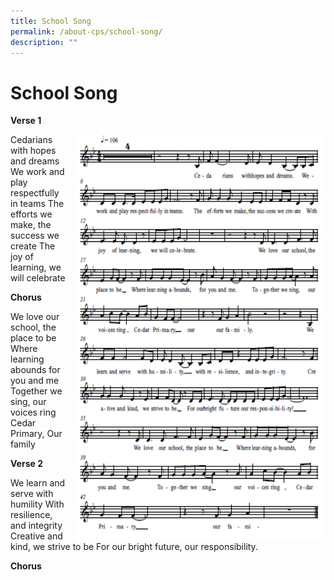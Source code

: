 ```yaml
---
title: School Song
permalink: /about-cps/school-song/
description: ""
---
```

<h1><b>School Song</b></h1>


**Verse 1**

<img src="/images/School%20Song.png" style="width:400px;height:650px;margin-left:15px;" align = "right">

Cedarians with hopes and dreams
We work and play respectfully in teams
The efforts we make, the success we create
The joy of learning, we will celebrate


**Chorus**

We love our school, the place to be
Where learning abounds for you and me
Together we sing, our voices ring
Cedar Primary, Our family

**Verse 2**

We learn and serve with humility
With resilience, and integrity
Creative and kind, we strive to be
For our bright future, our responsibility.

**Chorus**